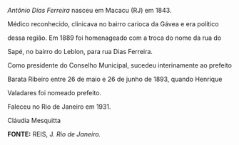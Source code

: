 

*Antônio Dias Ferreira* nasceu em Macacu (RJ) em 1843.



Médico reconhecido, clinicava no bairro carioca da Gávea e era político

dessa região. Em 1889 foi homenageado com a troca do nome da rua do

Sapé, no bairro do Leblon, para rua Dias Ferreira.



Como presidente do Conselho Municipal, sucedeu interinamente ao prefeito

Barata Ribeiro entre 26 de maio e 26 de junho de 1893, quando Henrique

Valadares foi nomeado prefeito.



Faleceu no Rio de Janeiro em 1931.



Cláudia Mesquitta



**FONTE:** REIS, J. *Rio de Janeiro.*

